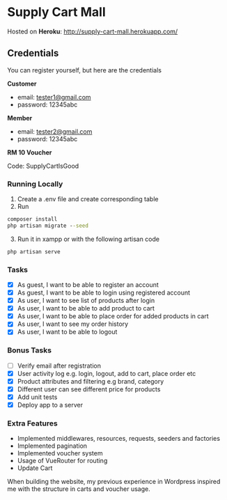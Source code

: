 # Supply Cart Mall

Hosted on **Heroku**: http://supply-cart-mall.herokuapp.com/

## Credentials

You can register yourself, but here are the credentials

**Customer**

- email: tester1@gmail.com
- password: 12345abc

**Member**

- email: tester2@gmail.com
- password: 12345abc

**RM 10 Voucher**

Code: SupplyCartIsGood

### Running Locally

1. Create a .env file and create corresponding table 
2. Run 

```cmd
composer install
php artisan migrate --seed
```

3. Run it in xampp or with the following artisan code

```cmd
php artisan serve
```

### Tasks

- [x] As guest, I want to be able to register an account 
- [x] As guest, I want to be able to login using registered account 
- [x] As user, I want to see list of products after login
- [x] As user, I want to be able to add product to cart
- [x] As user, I want to be able to place order for added products in cart
- [x] As user, I want to see my order history
- [x] As user, I want to be able to logout

### Bonus Tasks

- [ ] Verify email after registration
- [x] User activity log e.g. login, logout, add to cart, place order etc
- [x] Product attributes and filtering e.g brand, category
- [x] Different user can see different price for products
- [x] Add unit tests
- [x] Deploy app to a server

### Extra Features

- Implemented middlewares, resources, requests, seeders and factories
- Implemented pagination
- Implemented voucher system
- Usage of VueRouter for routing
- Update Cart

When building the website, my previous experience in Wordpress inspired me
with the structure in carts and voucher usage.
